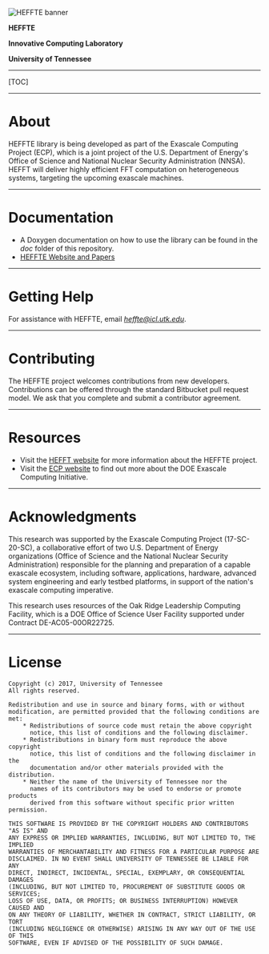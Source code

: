 ![HEFFTE banner](https://bitbucket.org/aayala32/logos/raw/35784b25fbec88f5cfbc39e0a1aa545fa644955c/logo_fft.png)

**HEFFTE**

**Innovative Computing Laboratory**

**University of Tennessee**

* * *

[TOC]

* * *

About
=====

HEFFTE library is being developed as part of the Exascale Computing Project (ECP), which is a joint
project of the U.S. Department of Energy's Office of Science and National Nuclear Security
Administration (NNSA). HEFFT will deliver highly efficient FFT computation on heterogeneous systems, targeting the upcoming exascale machines.


* * *

Documentation
=============

* A Doxygen documentation on how to use the library can be found in the *doc* folder of this repository.
* [HEFFTE Website and Papers](https://www.icl.utk.edu/publications/fft-ecp-fast-fourier-transform)

* * *

Getting Help
============

For assistance with HEFFTE, email *heffte@icl.utk.edu*.

* * *

Contributing
============

The HEFFTE project welcomes contributions from new developers.
Contributions can be offered through the standard Bitbucket pull request model.
We ask that you complete and submit a contributor agreement.

* * *

Resources
=========

* Visit the [HEFFT website](http://icl.utk.edu/fft/) for more information about the HEFFTE project.
* Visit the [ECP website](https://exascaleproject.org) to find out more about the DOE Exascale Computing Initiative.

* * *

Acknowledgments
===============

This research was supported by the Exascale Computing Project (17-SC-20-SC),
a collaborative effort of two U.S. Department of Energy organizations
(Office of Science and the National Nuclear Security Administration)
responsible for the planning and preparation of a capable exascale ecosystem,
including software, applications, hardware, advanced system engineering
and early testbed platforms, in support of the nation's exascale computing imperative.

This research uses resources of the Oak Ridge Leadership Computing Facility,
which is a DOE Office of Science User Facility supported under Contract DE-AC05-00OR22725.


* * *

License
=======

    Copyright (c) 2017, University of Tennessee
    All rights reserved.

    Redistribution and use in source and binary forms, with or without
    modification, are permitted provided that the following conditions are met:
        * Redistributions of source code must retain the above copyright
          notice, this list of conditions and the following disclaimer.
        * Redistributions in binary form must reproduce the above copyright
          notice, this list of conditions and the following disclaimer in the
          documentation and/or other materials provided with the distribution.
        * Neither the name of the University of Tennessee nor the
          names of its contributors may be used to endorse or promote products
          derived from this software without specific prior written permission.

    THIS SOFTWARE IS PROVIDED BY THE COPYRIGHT HOLDERS AND CONTRIBUTORS "AS IS" AND
    ANY EXPRESS OR IMPLIED WARRANTIES, INCLUDING, BUT NOT LIMITED TO, THE IMPLIED
    WARRANTIES OF MERCHANTABILITY AND FITNESS FOR A PARTICULAR PURPOSE ARE
    DISCLAIMED. IN NO EVENT SHALL UNIVERSITY OF TENNESSEE BE LIABLE FOR ANY
    DIRECT, INDIRECT, INCIDENTAL, SPECIAL, EXEMPLARY, OR CONSEQUENTIAL DAMAGES
    (INCLUDING, BUT NOT LIMITED TO, PROCUREMENT OF SUBSTITUTE GOODS OR SERVICES;
    LOSS OF USE, DATA, OR PROFITS; OR BUSINESS INTERRUPTION) HOWEVER CAUSED AND
    ON ANY THEORY OF LIABILITY, WHETHER IN CONTRACT, STRICT LIABILITY, OR TORT
    (INCLUDING NEGLIGENCE OR OTHERWISE) ARISING IN ANY WAY OUT OF THE USE OF THIS
    SOFTWARE, EVEN IF ADVISED OF THE POSSIBILITY OF SUCH DAMAGE.
